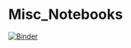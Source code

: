 # Misc_Notebooks
[![Binder](https://mybinder.org/badge_logo.svg)](https://mybinder.org/v2/gh/GilesStrong/Misc_Notebooks/master?filepath=bin_by_uncertainty.ipynb)
